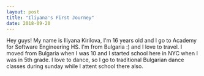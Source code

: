 ```yaml
---
layout: post
title: "Iliyana's First Journey"
date: 2018-09-20
---
```

Hey guys! My name is Iliyana Kirilova, I'm 16 years old and I go to Academy for Software Engineering HS. 
I'm from Bulgaria :) and I love to travel. I moved from Bulgaria when I was 10 and I started school here in NYC when
I was in 5th grade. I love to dance, so I go to traditional Bulgarian dance classes during sunday while I attent 
school there also.

